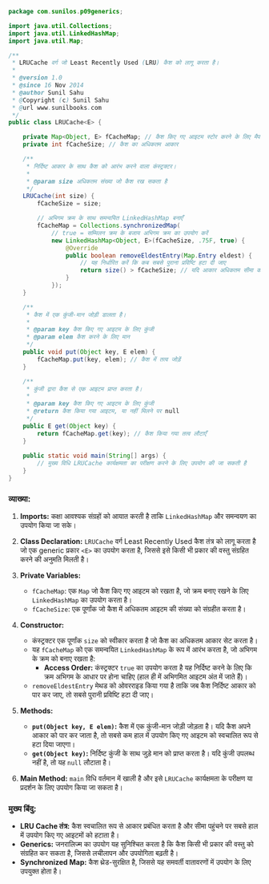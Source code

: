 ```java
package com.sunilos.p09generics;

import java.util.Collections;
import java.util.LinkedHashMap;
import java.util.Map;

/**
 * LRUCache वर्ग जो Least Recently Used (LRU) कैश को लागू करता है।
 * 
 * @version 1.0
 * @since 16 Nov 2014
 * @author Sunil Sahu
 * @Copyright (c) Sunil Sahu
 * @url www.sunilbooks.com
 */
public class LRUCache<E> {

    private Map<Object, E> fCacheMap; // कैश किए गए आइटम स्टोर करने के लिए मैप
    private int fCacheSize; // कैश का अधिकतम आकार

    /**
     * निर्दिष्ट आकार के साथ कैश को आरंभ करने वाला कंस्ट्रक्टर।
     *
     * @param size अधिकतम संख्या जो कैश रख सकता है
     */
    LRUCache(int size) {
        fCacheSize = size;

        // अभिगम क्रम के साथ समन्वयित LinkedHashMap बनाएँ
        fCacheMap = Collections.synchronizedMap(
            // true = सम्मिलन क्रम के बजाय अभिगम क्रम का उपयोग करें
            new LinkedHashMap<Object, E>(fCacheSize, .75F, true) {
                @Override
                public boolean removeEldestEntry(Map.Entry eldest) {
                    // यह निर्धारित करें कि कब सबसे पुराना प्रविष्टि हटा दी जाए
                    return size() > fCacheSize; // यदि आकार अधिकतम सीमा को पार करता है तो हटाएँ
                }
            });
    }

    /**
     * कैश में एक कुंजी-मान जोड़ी डालता है।
     *
     * @param key कैश किए गए आइटम के लिए कुंजी
     * @param elem कैश करने के लिए मान
     */
    public void put(Object key, E elem) {
        fCacheMap.put(key, elem); // कैश में तत्व जोड़ें
    }

    /**
     * कुंजी द्वारा कैश से एक आइटम प्राप्त करता है।
     *
     * @param key कैश किए गए आइटम के लिए कुंजी
     * @return कैश किया गया आइटम, या नहीं मिलने पर null
     */
    public E get(Object key) {
        return fCacheMap.get(key); // कैश किया गया तत्व लौटाएँ
    }
    
    public static void main(String[] args) {
        // मुख्य विधि LRUCache कार्यक्षमता का परीक्षण करने के लिए उपयोग की जा सकती है
    }
}
```

### व्याख्या:

1. **Imports:** कक्षा आवश्यक संग्रहों को आयात करती है ताकि `LinkedHashMap` और समन्वयण का उपयोग किया जा सके।

2. **Class Declaration:** `LRUCache` वर्ग Least Recently Used कैश तंत्र को लागू करता है जो एक generic प्रकार `<E>` का उपयोग करता है, जिससे इसे किसी भी प्रकार की वस्तु संग्रहित करने की अनुमति मिलती है।

3. **Private Variables:**
   - `fCacheMap`: एक `Map` जो कैश किए गए आइटम को रखता है, जो क्रम बनाए रखने के लिए `LinkedHashMap` का उपयोग करता है।
   - `fCacheSize`: एक पूर्णांक जो कैश में अधिकतम आइटम की संख्या को संग्रहीत करता है।

4. **Constructor:**
   - कंस्ट्रक्टर एक पूर्णांक `size` को स्वीकार करता है जो कैश का अधिकतम आकार सेट करता है।
   - यह `fCacheMap` को एक समन्वयित `LinkedHashMap` के रूप में आरंभ करता है, जो अभिगम के क्रम को बनाए रखता है:
     - **Access Order:** कंस्ट्रक्टर `true` का उपयोग करता है यह निर्दिष्ट करने के लिए कि क्रम अभिगम के आधार पर होना चाहिए (हाल ही में अभिगमित आइटम अंत में जाते हैं)।
   - `removeEldestEntry` मेथड को ओवरराइड किया गया है ताकि जब कैश निर्दिष्ट आकार को पार कर जाए, तो सबसे पुरानी प्रविष्टि हटा दी जाए।

5. **Methods:**
   - **`put(Object key, E elem)`:** कैश में एक कुंजी-मान जोड़ी जोड़ता है। यदि कैश अपने आकार को पार कर जाता है, तो सबसे कम हाल में उपयोग किए गए आइटम को स्वचालित रूप से हटा दिया जाएगा।
   - **`get(Object key)`:** निर्दिष्ट कुंजी के साथ जुड़े मान को प्राप्त करता है। यदि कुंजी उपलब्ध नहीं है, तो यह `null` लौटाता है।

6. **Main Method:** `main` विधि वर्तमान में खाली है और इसे `LRUCache` कार्यक्षमता के परीक्षण या प्रदर्शन के लिए उपयोग किया जा सकता है।

### मुख्य बिंदु:
- **LRU Cache तंत्र:** कैश स्वचालित रूप से आकार प्रबंधित करता है और सीमा पहुंचने पर सबसे हाल में उपयोग किए गए आइटमों को हटाता है।
- **Generics:** जनरालिज्म का उपयोग यह सुनिश्चित करता है कि कैश किसी भी प्रकार की वस्तु को संग्रहित कर सकता है, जिससे लचीलापन और उपयोगिता बढ़ती है।
- **Synchronized Map:** कैश थ्रेड-सुरक्षित है, जिससे यह समवर्ती वातावरणों में उपयोग के लिए उपयुक्त होता है।
